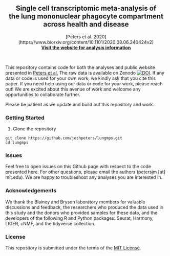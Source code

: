<p align="center">
    <h2 align="center">Single cell transcriptomic meta-analysis of<br>the lung mononuclear phagocyte compartment<br>across health and disease</h2>
    <p align="center">[Peters et al. 2020](https://www.biorxiv.org/content/10.1101/2020.08.06.240424v2)<br>
    <strong><a href="https://joshpeters.github.io/lungmps">Visit the website for analysis information</a></strong></p>
    <br>
</p>

This repository contains code for both the analyses and public website presented in [Peters et al.](https://www.biorxiv.org/content/10.1101/2020.08.06.240424v2) The raw data is available on Zenodo [![DOI](https://zenodo.org/badge/DOI/10.5281/zenodo.3894750.svg)](https://doi.org/10.5281/zenodo.3894750). If any data or code is used for your own work, we kindly ask that you cite this paper. If you need help using our data or code for your work, please reach out! We are excited about this avenue of work and welcome any opportunities to collaborate further.

Please be patient as we update and build out this repository and work.

### Getting Started
1. Clone the repository
```
git clone https://github.com/joshpeters/lungmps.git
cd lungmps
```

### Issues
Feel free to open issues on this Github page with respect to the code presented here. For other questions, please email the authors (petersjm [at] mit.edu). We are happy to troubleshoot any analyses you are interested in.

### Acknowledgements
We thank the Blainey and Bryson laboratory members for valuable discussions and feedback, the researchers who produced the data used in this study and the donors who provided samples for these data, and the developers of the following R and Python packages: Seurat, Harmony, LIGER, cNMF, and the tidyverse collection.

### License
This repository is submitted under the terms of the [MIT License](http://opensource.org/licenses/MIT).
